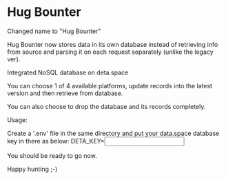 <h1>Hug Bounter</h1>

Changed name to "Hug Bounter"

Hug Bounter now stores data in its own database instead of retrieving info from source and parsing it on each request separately (unlike the legacy ver).

Integrated NoSQL database on deta.space

You can choose 1 of 4 available platforms, update records into the latest version and then retrieve from database.

You can also choose to drop the database and its records completely.

Usage:

Create a '.env' file in the same directory and put your data.space database key in there as below:
DETA_KEY=<INPUT YOUR DATA KEY HERE>

You should be ready to go now.

Happy hunting ;-)
